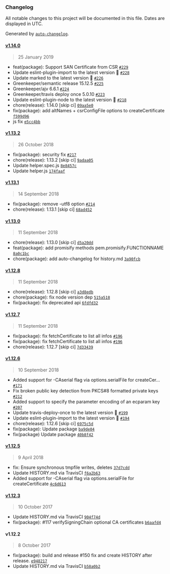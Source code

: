 ### Changelog

All notable changes to this project will be documented in this file. Dates are displayed in UTC.

Generated by [`auto-changelog`](https://github.com/CookPete/auto-changelog).

#### [v1.14.0](https://github.com/Dexus/pem/compare/v1.13.2...v1.14.0)

> 25 January 2019

- feat(package): Support SAN Certificate from CSR [`#229`](https://github.com/Dexus/pem/pull/229)
- Update eslint-plugin-import to the latest version 🚀 [`#228`](https://github.com/Dexus/pem/pull/228)
- Update marked to the latest version 🚀 [`#226`](https://github.com/Dexus/pem/pull/226)
- Greenkeeper/semantic release 15.12.5 [`#225`](https://github.com/Dexus/pem/pull/225)
- Greenkeeper/ajv 6.6.1 [`#224`](https://github.com/Dexus/pem/pull/224)
- Greenkeeper/travis deploy once 5.0.10 [`#223`](https://github.com/Dexus/pem/pull/223)
- Update eslint-plugin-node to the latest version 🚀 [`#218`](https://github.com/Dexus/pem/pull/218)
- chore(release): 1.14.0 [skip ci] [`09aa5e0`](https://github.com/Dexus/pem/commit/09aa5e0f3078200a95c44ab6c9e4351c556b81fa)
- fix(package): add altNames + csrConfigFile options to createCertificate [`f599d96`](https://github.com/Dexus/pem/commit/f599d96f0ca17661281b91f42aad2b9f4e770f94)
- js fix [`e5cc4bb`](https://github.com/Dexus/pem/commit/e5cc4bb955ba121e86fd821d3f4bea4a29f93c3a)

#### [v1.13.2](https://github.com/Dexus/pem/compare/v1.13.1...v1.13.2)

> 26 October 2018

- fix(package): security fix [`#217`](https://github.com/Dexus/pem/pull/217)
- chore(release): 1.13.2 [skip ci] [`9adaa05`](https://github.com/Dexus/pem/commit/9adaa05795fc1007856e721a9345d66680f4bfa6)
- Update helper.spec.js [`8e8457c`](https://github.com/Dexus/pem/commit/8e8457cd3587c0e44b213c97f815efc85c6d69c3)
- Update helper.js [`174faaf`](https://github.com/Dexus/pem/commit/174faaf191ee95afa372ec8533266f99c3f2c83c)

#### [v1.13.1](https://github.com/Dexus/pem/compare/v1.13.0...v1.13.1)

> 14 September 2018

- fix(package): remove -utf8 option [`#214`](https://github.com/Dexus/pem/issues/214)
- chore(release): 1.13.1 [skip ci] [`68ad452`](https://github.com/Dexus/pem/commit/68ad4525640dff9a4095efcf04cdb083b3aadb6f)

#### [v1.13.0](https://github.com/Dexus/pem/compare/v1.12.8...v1.13.0)

> 11 September 2018

- chore(release): 1.13.0 [skip ci] [`d5a20dd`](https://github.com/Dexus/pem/commit/d5a20ddaa4a0a6b5a79a0ec11afd4757d7176501)
- feat(package): add promisify methods pem.promisify.FUNCTIONNAME [`8a0c1bc`](https://github.com/Dexus/pem/commit/8a0c1bc5f22b213fc4386212a036c2ccb2006524)
- chore(package): add auto-changelog for history.md [`3a90fcb`](https://github.com/Dexus/pem/commit/3a90fcb5f5e0980ce5b48bd31fe850fecd702856)

#### [v1.12.8](https://github.com/Dexus/pem/compare/v1.12.7...v1.12.8)

> 11 September 2018

- chore(release): 1.12.8 [skip ci] [`a3d8edb`](https://github.com/Dexus/pem/commit/a3d8edb194d5dd354a6adf0cfd5978255f86ae6e)
- chore(package): fix node version dep [`515a518`](https://github.com/Dexus/pem/commit/515a51839f44bd3ec127040ffe5a0276051ce113)
- fix(package): fix deprecated api [`6fdfd32`](https://github.com/Dexus/pem/commit/6fdfd3209c1dd5d50d829c2f6db73a7df43c260c)

#### [v1.12.7](https://github.com/Dexus/pem/compare/v1.12.6...v1.12.7)

> 11 September 2018

- fix(package): fix fetchCertificate to list all infos [`#196`](https://github.com/Dexus/pem/issues/196)
- fix(package): fix fetchCertificate to list all infos [`#196`](https://github.com/Dexus/pem/issues/196)
- chore(release): 1.12.7 [skip ci] [`7d33439`](https://github.com/Dexus/pem/commit/7d33439f2ec68360a1e0176d4888b3cd18664c0b)

#### [v1.12.6](https://github.com/Dexus/pem/compare/v1.12.5...v1.12.6)

> 10 September 2018

- Added support for -CAserial flag via options.serialFile for createCer… [`#171`](https://github.com/Dexus/pem/pull/171)
- Fix broken public key detection from PKCS#8 formatted private keys [`#212`](https://github.com/Dexus/pem/pull/212)
- Added support to specify the parameter encoding of an ecparam key [`#207`](https://github.com/Dexus/pem/pull/207)
- Update travis-deploy-once to the latest version 🚀 [`#199`](https://github.com/Dexus/pem/pull/199)
- Update eslint-plugin-import to the latest version 🚀 [`#194`](https://github.com/Dexus/pem/pull/194)
- chore(release): 1.12.6 [skip ci] [`6975c5d`](https://github.com/Dexus/pem/commit/6975c5d7086dee5261514cf050efd16d55abcdec)
- fix(package): Update package [`ba9de04`](https://github.com/Dexus/pem/commit/ba9de04149bd877f6cf1bef3f0a854a6b8852e8a)
- fix(package) Update package [`40b8f42`](https://github.com/Dexus/pem/commit/40b8f42ce52766fc64824a625487bef1ffdb467c)

#### [v1.12.5](https://github.com/Dexus/pem/compare/v1.12.3...v1.12.5)

> 9 April 2018

- fix: Ensure synchronous tmpfile writes, deletes [`37d7cdd`](https://github.com/Dexus/pem/commit/37d7cddecc2fc8eefd7192d85c4115ea3c45db31)
- Update HISTORY.md via TravisCI [`f6a2b63`](https://github.com/Dexus/pem/commit/f6a2b6369acfd9237e9036efb9fcec30fef75a7d)
- Added support for -CAserial flag via options.serialFile for createCertificate [`4c6d613`](https://github.com/Dexus/pem/commit/4c6d613621cbe198d16449bba3631e89c219be39)

#### [v1.12.3](https://github.com/Dexus/pem/compare/v1.12.2...v1.12.3)

> 10 October 2017

- Update HISTORY.md via TravisCI [`904f74d`](https://github.com/Dexus/pem/commit/904f74dd3c53ec2c68551230e518fd16af7b2efd)
- fix(package): #117 verifySigningChain optional CA certificates [`b6aafd4`](https://github.com/Dexus/pem/commit/b6aafd4909cca8b6a1b660eb42561b0dc5d1d5fa)

#### v1.12.2

> 8 October 2017

- fix(package): build and release #150 fix and create HISTORY after release. [`e948217`](https://github.com/Dexus/pem/commit/e948217f34157024ec629d5d1111cbcef0c94e6a)
- Update HISTORY.md via TravisCI [`b58a0b2`](https://github.com/Dexus/pem/commit/b58a0b2ea8af3620337de3bf17dfebf21a5dd353)
